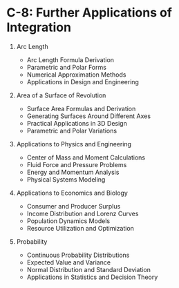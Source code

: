 # C-8: Further Applications of Integration

1. Arc Length
   - Arc Length Formula Derivation
   - Parametric and Polar Forms
   - Numerical Approximation Methods
   - Applications in Design and Engineering

2. Area of a Surface of Revolution
   - Surface Area Formulas and Derivation
   - Generating Surfaces Around Different Axes
   - Practical Applications in 3D Design
   - Parametric and Polar Variations

3. Applications to Physics and Engineering
   - Center of Mass and Moment Calculations
   - Fluid Force and Pressure Problems
   - Energy and Momentum Analysis
   - Physical Systems Modeling

4. Applications to Economics and Biology
   - Consumer and Producer Surplus
   - Income Distribution and Lorenz Curves
   - Population Dynamics Models
   - Resource Utilization and Optimization

5. Probability
   - Continuous Probability Distributions
   - Expected Value and Variance
   - Normal Distribution and Standard Deviation
   - Applications in Statistics and Decision Theory
